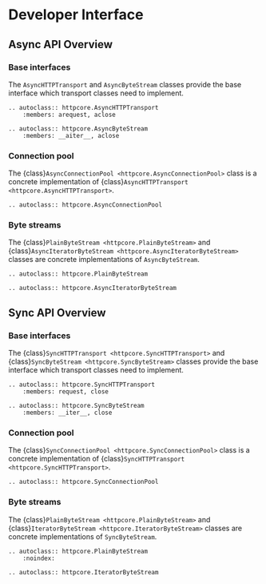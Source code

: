 # Developer Interface

## Async API Overview

### Base interfaces

The `AsyncHTTPTransport` and `AsyncByteStream` classes provide the base
interface which transport classes need to implement.

<!-- See: https://myst-parser.readthedocs.io/en/latest/using/howto.html#use-sphinx-ext-autodoc-in-markdown-files -->

```{eval-rst}
.. autoclass:: httpcore.AsyncHTTPTransport
    :members: arequest, aclose

.. autoclass:: httpcore.AsyncByteStream
    :members: __aiter__, aclose
```

### Connection pool

The {class}`AsyncConnectionPool <httpcore.AsyncConnectionPool>` class is a concrete implementation of {class}`AsyncHTTPTransport <httpcore.AsyncHTTPTransport>`.

```{eval-rst}
.. autoclass:: httpcore.AsyncConnectionPool
```

### Byte streams

The {class}`PlainByteStream <httpcore.PlainByteStream>` and {class}`AsyncIteratorByteStream <httpcore.AsyncIteratorByteStream>` classes are concrete implementations of `AsyncByteStream`.

```{eval-rst}
.. autoclass:: httpcore.PlainByteStream

.. autoclass:: httpcore.AsyncIteratorByteStream
```

## Sync API Overview

### Base interfaces

The {class}`SyncHTTPTransport <httpcore.SyncHTTPTransport>` and {class}`SyncByteStream <httpcore.SyncByteStream>` classes provide the base interface which transport classes need to implement.

```{eval-rst}
.. autoclass:: httpcore.SyncHTTPTransport
    :members: request, close

.. autoclass:: httpcore.SyncByteStream
    :members: __iter__, close
```

### Connection pool

The {class}`SyncConnectionPool <httpcore.SyncConnectionPool>` class is a concrete implementation of {class}`SyncHTTPTransport <httpcore.SyncHTTPTransport>`.

```{eval-rst}
.. autoclass:: httpcore.SyncConnectionPool
```

### Byte streams

The {class}`PlainByteStream <httpcore.PlainByteStream>` and {class}`IteratorByteStream <httpcore.IteratorByteStream>` classes are concrete implementations of `SyncByteStream`.

```{eval-rst}
.. autoclass:: httpcore.PlainByteStream
    :noindex:

.. autoclass:: httpcore.IteratorByteStream
```

